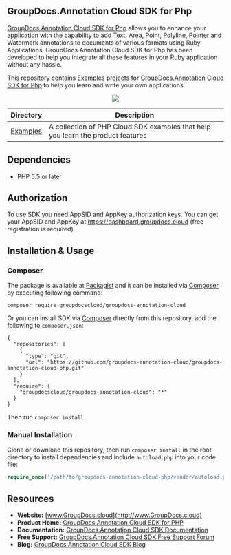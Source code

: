## GroupDocs.Annotation Cloud SDK for Php

[GroupDocs.Annotation Cloud SDK for Php](https://products.groupdocs.cloud/annotation/php) allows you to enhance your application with the capability to add Text, Area, Point, Polyline, Pointer and Watermark annotations to documents of various ‎formats using Ruby Applications. GroupDocs.Annotation Cloud SDK for Php has been developed to help you integrate all these features in your Ruby application without any hassle.

This repository contains [Examples](Examples) projects for [GroupDocs.Annotation Cloud SDK for Php](https://products.groupdocs.cloud/annotation/php) to help you learn and write your own applications.

<p align="center">

  <a title="Download complete GroupDocs.Annotation Cloud SDK Examples for PHP source code" href="https://github.com/groupdocs-annotation-cloud/groupdocs-annotation-cloud-php-samples/archive/master.zip">
	<img src="https://raw.github.com/AsposeExamples/java-examples-dashboard/master/images/downloadZip-Button-Large.png" />
  </a>
</p>

Directory | Description
--------- | -----------
[Examples](Examples)  | A collection of PHP Cloud SDK examples that help you learn the product features

## Dependencies
- PHP 5.5 or later

## Authorization
To use SDK you need AppSID and AppKey authorization keys. You can get your AppSID and AppKey at https://dashboard.groupdocs.cloud (free registration is required).  

## Installation & Usage
### Composer

The package is available at [Packagist](https://packagist.org/) and it can be installed via [Composer](http://getcomposer.org/) by executing following command:
```
composer require groupdocscloud/groupdocs-annotation-cloud
``` 

Or you can install SDK via [Composer](http://getcomposer.org/) directly from this repository, add the following to `composer.json`:

```
{
  "repositories": [
    {
      "type": "git",
      "url": "https://github.com/groupdocs-annotation-cloud/groupdocs-annotation-cloud-php.git"
    }
  ],
  "require": {
    "groupdocscloud/groupdocs-annotation-cloud": "*"
  }
}
```

Then run `composer install`

### Manual Installation

Clone or download this repository, then run `composer install` in the root directory to install dependencies and include `autoload.php` into your code file:

```php
require_once('/path/to/groupdocs-annotation-cloud-php/vendor/autoload.php');
```


## Resources

+ **Website:** [www.GroupDocs.cloud](http://www.GroupDocs.cloud)
+ **Product Home:** [GroupDocs.Annotation Cloud SDK for PHP](https://products.groupdocs.cloud/annotation/php)
+ **Documentation:** [GroupDocs.Annotation Cloud SDK Documentation](https://docs.groupdocs.cloud/display/annotationcloud/Home)
+ **Free Support:** [GroupDocs.Annotation Cloud SDK Free Support Forum](https://forum.groupdocs.cloud/c/annotation)
+ **Blog:** [GroupDocs.Annotation Cloud SDK Blog](https://blog.groupdocs.cloud/category/annotation/)